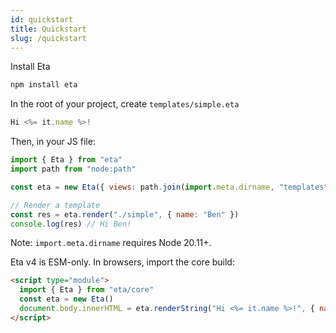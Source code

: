 ```yaml
---
id: quickstart
title: Quickstart
slug: /quickstart
---
```


Install Eta

```bash
npm install eta
```

In the root of your project, create `templates/simple.eta`

```js
Hi <%= it.name %>!
```

Then, in your JS file:

```js
import { Eta } from "eta"
import path from "node:path"

const eta = new Eta({ views: path.join(import.meta.dirname, "templates") })

// Render a template
const res = eta.render("./simple", { name: "Ben" })
console.log(res) // Hi Ben!
```

Note: `import.meta.dirname` requires Node 20.11+.

Eta v4 is ESM-only. In browsers, import the core build:

```html
<script type="module">
  import { Eta } from "eta/core"
  const eta = new Eta()
  document.body.innerHTML = eta.renderString("Hi <%= it.name %>!", { name: "Ben" })
</script>
```
